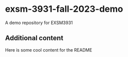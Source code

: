 # exsm-3931-fall-2023-demo

A demo repository for EXSM3931

## Additional content

Here is some cool content for the README
